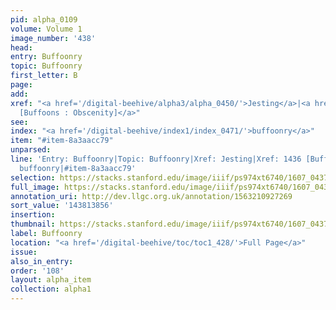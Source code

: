 ```yaml
---
pid: alpha_0109
volume: Volume 1
image_number: '438'
head:
entry: Buffoonry
topic: Buffoonry
first_letter: B
page:
add:
xref: "<a href='/digital-beehive/alpha3/alpha_0450/'>Jesting</a>|<a href='/digital-beehive/num6/num_2094/'>1436
  [Buffoons : Obscenity]</a>"
see:
index: "<a href='/digital-beehive/index1/index_0471/'>buffoonry</a>"
item: "#item-8a3aacc79"
unparsed:
line: 'Entry: Buffoonry|Topic: Buffoonry|Xref: Jesting|Xref: 1436 [Buffoons : Obscenity]|Index:
  buffoonry|#item-8a3aacc79'
selection: https://stacks.stanford.edu/image/iiif/ps974xt6740/1607_0437/849,3856,2908,583/full/0/default.jpg
full_image: https://stacks.stanford.edu/image/iiif/ps974xt6740/1607_0437/full/full/0/default.jpg
annotation_uri: http://dev.llgc.org.uk/annotation/1563210927269
sort_value: '143813856'
insertion:
thumbnail: https://stacks.stanford.edu/image/iiif/ps974xt6740/1607_0437/849,3856,600,180/250,/0/default.jpg
label: Buffoonry
location: "<a href='/digital-beehive/toc/toc1_428/'>Full Page</a>"
issue:
also_in_entry:
order: '108'
layout: alpha_item
collection: alpha1
---
```

